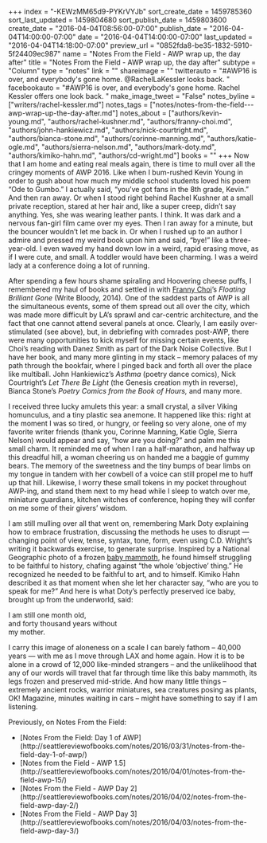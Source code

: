 +++
index = "-KEWzMM65d9-PYKrVYJb"
sort_create_date = 1459785360
sort_last_updated = 1459804680
sort_publish_date = 1459803600
create_date = "2016-04-04T08:56:00-07:00"
publish_date = "2016-04-04T14:00:00-07:00"
date = "2016-04-04T14:00:00-07:00"
last_updated = "2016-04-04T14:18:00-07:00"
preview_url = "0852fda8-be35-1832-5910-5f24409ec987"
name = "Notes From the Field - AWP wrap up, the day after"
title = "Notes From the Field - AWP wrap up, the day after"
subtype = "Column"
type = "notes"
link = ""
shareimage = ""
twitterauto = "#AWP16 is over, and everybody's gone home. @RachelLaKessler looks back. "
facebookauto = "#AWP16 is over, and everybody's gone home. Rachel Kessler offers one look back. "
make_image_tweet = "False"
notes_byline = ["writers/rachel-kessler.md"]
notes_tags = ["notes/notes-from-the-field---awp-wrap-up-the-day-after.md"]
notes_about = ["authors/kevin-young.md", "authors/rachel-kushner.md", "authors/franny-choi.md", "authors/john-hankiewicz.md", "authors/nick-courtright.md", "authors/bianca-stone.md", "authors/corinne-manning.md", "authors/katie-ogle.md", "authors/sierra-nelson.md", "authors/mark-doty.md", "authors/kimiko-hahn.md", "authors/cd-wright.md"]
books = ""
+++
Now that I am home and eating real meals again, there is time to mull over all the cringey moments of AWP 2016. Like when I bum-rushed Kevin Young in order to gush about how much my middle school students loved his poem “Ode to Gumbo.” I actually said, “you’ve got fans in the 8th grade, Kevin.” And then ran away. Or when I stood right behind Rachel Kushner at a small private reception, stared at her hair and, like a super creep, didn’t say anything. Yes, she was wearing leather pants. I think. It was dark and a nervous fan-girl film came over my eyes. Then I ran away for a minute, but the bouncer wouldn’t let me back in. Or when I rushed up to an author I admire and pressed my weird book upon him and said, “bye!” like a three-year-old. I even waved my hand down low in a weird, rapid erasing move, as if I were cute, and small. A toddler would have been charming. I was a weird lady at a conference doing a lot of running.

After spending a few hours shame spiraling and Hoovering cheese puffs, I remembered my haul of books and settled in with [Franny Choi](http://www.poetryfoundation.org/poetrymagazine/poem/251900)’s _Floating Brilliant Gone_ (Write Bloody, 2014)_._ One of the saddest parts of AWP is all the simultaneous events, some of them spread out all over the city, which was made more difficult by LA’s sprawl and car-centric architecture, and the fact that one cannot attend several panels at once. Clearly, I am easily over-stimulated (see above), but, in debriefing with comrades post-AWP, there were many opportunities to kick myself for missing certain events, like Choi’s reading with Danez Smith as part of the Dark Noise Collective. But I have her book, and many more glinting in my stack – memory palaces of my path through the bookfair, where I pinged back and forth all over the place like multiball. John Hankiewicz’s _Asthma_ (poetry dance comics), Nick Courtright’s _Let There Be Light_ (the Genesis creation myth in reverse), Bianca Stone’s _Poetry Comics from the Book of Hours,_ and many more.

I received three lucky amulets this year: a small crystal, a silver Viking homunculus, and a tiny plastic sea anemone. It happened like this: right at the moment I was so tired, or hungry, or feeling so very alone, one of my favorite writer friends (thank you, Corinne Manning, Katie Ogle, Sierra Nelson) would appear and say, “how are you doing?” and palm me this small charm. It reminded me of when I ran a half-marathon, and halfway up this dreadful hill, a woman cheering us on handed me a baggie of gummy bears. The memory of the sweetness and the tiny bumps of bear limbs on my tongue in tandem with her cowbell of a voice can still propel me to huff up that hill. Likewise, I worry these small tokens in my pocket throughout AWP-ing, and stand them next to my head while I sleep to watch over me, miniature guardians, kitchen witches of conference, hoping they will confer on me some of their givers’ wisdom.  

I am still mulling over all that went on, remembering Mark Doty explaining how to embrace frustration, discussing the methods he uses to disrupt &mdash; changing point of view, tense, syntax, tone, form, even using C.D. Wright’s writing it backwards exercise, to generate surprise. Inspired by a National Geographic photo of a frozen [baby mammoth](http://ngm.nationalgeographic.com/2009/05/mammoths/mueller-text), he found himself struggling to be faithful to history, chafing against “the whole ‘objective’ thing.” He recognized he needed to be faithful to art, and to himself. Kimiko Hahn described it as that moment when she let her character say, “who are you to speak for me?” And here is what Doty’s perfectly preserved ice baby, brought up from the underworld, said:

<p class="noindent inside-poem">
I am still one month old,<br>
and forty thousand years without<br>
my mother.
</p>

<p class="noindent">I carry this image of aloneness on a scale I can barely fathom – 40,000 years &mdash; with me as I move through LAX and home again. How it is to be alone in a crowd of 12,000 like-minded strangers – and the unlikelihood that any of our words will travel that far through time like this baby mammoth, its legs frozen and preserved mid-stride. And how many little things – extremely ancient rocks, warrior miniatures, sea creatures posing as plants, OK! Magazine, minutes waiting in cars – might have something to say if I am listening.</p>

<div class="footer">
Previously, on Notes From the Field:
<ul>
<li>[Notes From the Field: Day 1 of AWP](http://seattlereviewofbooks.com/notes/2016/03/31/notes-from-the-field-day-1-of-awp/)</li>
<li>[Notes from the Field - AWP 1.5](http://seattlereviewofbooks.com/notes/2016/04/01/notes-from-the-field-awp-15/)</li>
<li>[Notes From the Field - AWP Day 2](http://seattlereviewofbooks.com/notes/2016/04/02/notes-from-the-field-awp-day-2/)</li>
<li>[Notes From the Field - AWP Day 3](http://seattlereviewofbooks.com/notes/2016/04/03/notes-from-the-field-awp-day-3/)</li>
</ul>
</div>

